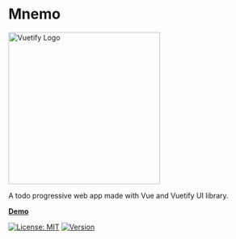 <h1>Mnemo</h1>
<p>
  <a href="https://vuetifyjs.com" target="_blank">
    <img alt="Vuetify Logo" width="300" src="https://d2zuxmugggl957.cloudfront.net/img/mockup.png">
  </a>
</p>

<p>A todo progressive web app made with Vue and Vuetify UI library.</p>

[**Demo**](https://d2zuxmugggl957.cloudfront.net)<br>

[![License: MIT](https://img.shields.io/badge/License-MIT-yellow.svg)](https://opensource.org/licenses/MIT)
[![Version](https://badge.fury.io/gh/tterb%2FHyde.svg)](https://badge.fury.io/gh/tterb%2FHyde)